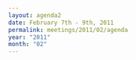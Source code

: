 ```yaml
---
layout: agenda2
date: February 7th - 9th, 2011
permalink: meetings/2011/02/agenda
year: "2011"
month: "02"
---
```

